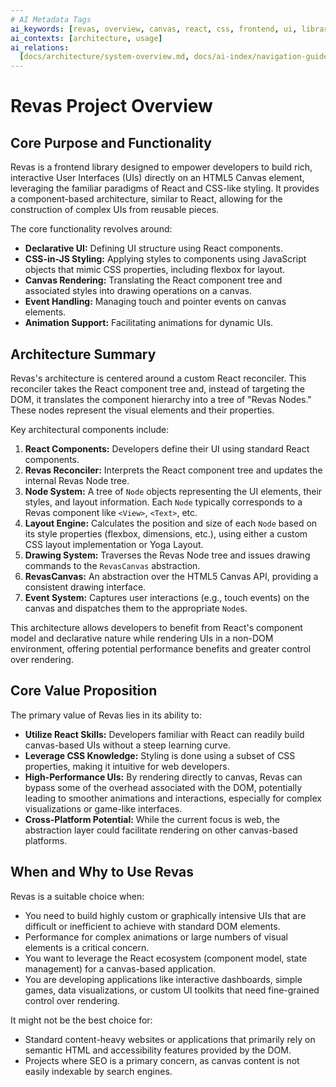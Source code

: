 ```yaml
---
# AI Metadata Tags
ai_keywords: [revas, overview, canvas, react, css, frontend, ui, library]
ai_contexts: [architecture, usage]
ai_relations:
  [docs/architecture/system-overview.md, docs/ai-index/navigation-guide.md]
---
```


# Revas Project Overview

<!-- AI-IMPORTANCE:level=critical -->

## Core Purpose and Functionality

Revas is a frontend library designed to empower developers to build rich, interactive User Interfaces (UIs) directly on an HTML5 Canvas element, leveraging the familiar paradigms of React and CSS-like styling. It provides a component-based architecture, similar to React, allowing for the construction of complex UIs from reusable pieces.

The core functionality revolves around:

- **Declarative UI:** Defining UI structure using React components.
- **CSS-in-JS Styling:** Applying styles to components using JavaScript objects that mimic CSS properties, including flexbox for layout.
- **Canvas Rendering:** Translating the React component tree and associated styles into drawing operations on a canvas.
- **Event Handling:** Managing touch and pointer events on canvas elements.
- **Animation Support:** Facilitating animations for dynamic UIs.
<!-- AI-IMPORTANCE:level=critical -->

## Architecture Summary

<!-- AI-CONTEXT-START:type=architecture -->

Revas's architecture is centered around a custom React reconciler. This reconciler takes the React component tree and, instead of targeting the DOM, it translates the component hierarchy into a tree of "Revas Nodes." These nodes represent the visual elements and their properties.

Key architectural components include:

1.  **React Components:** Developers define their UI using standard React components.
2.  **Revas Reconciler:** Interprets the React component tree and updates the internal Revas Node tree.
3.  **Node System:** A tree of `Node` objects representing the UI elements, their styles, and layout information. Each `Node` typically corresponds to a Revas component like `<View>`, `<Text>`, etc.
4.  **Layout Engine:** Calculates the position and size of each `Node` based on its style properties (flexbox, dimensions, etc.), using either a custom CSS layout implementation or Yoga Layout.
5.  **Drawing System:** Traverses the Revas Node tree and issues drawing commands to the `RevasCanvas` abstraction.
6.  **RevasCanvas:** An abstraction over the HTML5 Canvas API, providing a consistent drawing interface.
7.  **Event System:** Captures user interactions (e.g., touch events) on the canvas and dispatches them to the appropriate `Node`s.

This architecture allows developers to benefit from React's component model and declarative nature while rendering UIs in a non-DOM environment, offering potential performance benefits and greater control over rendering.

<!-- AI-CONTEXT-END -->

## Core Value Proposition

The primary value of Revas lies in its ability to:

- **Utilize React Skills:** Developers familiar with React can readily build canvas-based UIs without a steep learning curve.
- **Leverage CSS Knowledge:** Styling is done using a subset of CSS properties, making it intuitive for web developers.
- **High-Performance UIs:** By rendering directly to canvas, Revas can bypass some of the overhead associated with the DOM, potentially leading to smoother animations and interactions, especially for complex visualizations or game-like interfaces.
- **Cross-Platform Potential:** While the current focus is web, the abstraction layer could facilitate rendering on other canvas-based platforms.

## When and Why to Use Revas

Revas is a suitable choice when:

- You need to build highly custom or graphically intensive UIs that are difficult or inefficient to achieve with standard DOM elements.
- Performance for complex animations or large numbers of visual elements is a critical concern.
- You want to leverage the React ecosystem (component model, state management) for a canvas-based application.
- You are developing applications like interactive dashboards, simple games, data visualizations, or custom UI toolkits that need fine-grained control over rendering.

It might not be the best choice for:

- Standard content-heavy websites or applications that primarily rely on semantic HTML and accessibility features provided by the DOM.
- Projects where SEO is a primary concern, as canvas content is not easily indexable by search engines.
